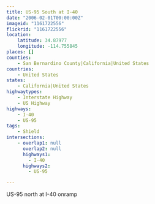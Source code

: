 ```yaml
---
title: US-95 South at I-40
date: "2006-02-01T00:00:00Z"
imageid: "1161722556"
flickrid: "1161722556"
location:
    latitude: 34.87977
    longitude: -114.755845
places: []
counties:
    - San Bernardino County|California|United States
countries:
    - United States
states:
    - California|United States
highwaytypes:
    - Interstate Highway
    - US Highway
highways:
    - I-40
    - US-95
tags:
    - Shield
intersections:
    - overlap1: null
      overlap2: null
      highways1:
        - I-40
      highways2:
        - US-95

---
```

US-95 north at I-40 onramp